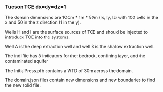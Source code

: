### Tucson TCE dx=dy=dz=1
The domain dimensions are 1OOm * 1m * 50m (lx, ly, lz) with 100 cells in the x and  50 in the z direction (1 in the y).

Wells H and I are the surface sources of TCE and should be injected to introduce TCE into the systems.

Well A is the deep extraction well and well B is the shallow extraction well.

The indi file has 3 indicators for the: bedrock, confining layer, and the contaminated aquifer

The InitialPress.pfb contains a WTD of 30m across the domain.

The domain.json files contain new dimensions and new boundaries to find the new solid file.
